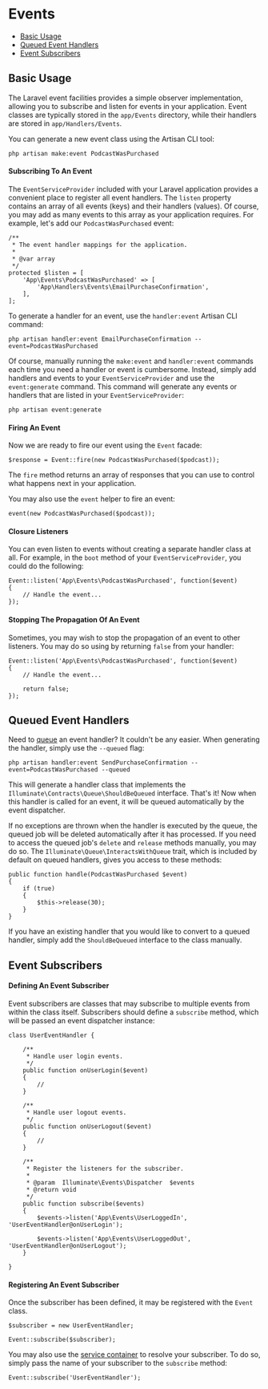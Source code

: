 # Events

- [Basic Usage](#basic-usage)
- [Queued Event Handlers](#queued-event-handlers)
- [Event Subscribers](#event-subscribers)

<a name="basic-usage"></a>
## Basic Usage

The Laravel event facilities provides a simple observer implementation, allowing you to subscribe and listen for events in your application. Event classes are typically stored in the `app/Events` directory, while their handlers are stored in `app/Handlers/Events`.

You can generate a new event class using the Artisan CLI tool:

	php artisan make:event PodcastWasPurchased

#### Subscribing To An Event

The `EventServiceProvider` included with your Laravel application provides a convenient place to register all event handlers. The `listen` property contains an array of all events (keys) and their handlers (values). Of course, you may add as many events to this array as your application requires. For example, let's add our `PodcastWasPurchased` event:

	/**
	 * The event handler mappings for the application.
	 *
	 * @var array
	 */
	protected $listen = [
		'App\Events\PodcastWasPurchased' => [
			'App\Handlers\Events\EmailPurchaseConfirmation',
		],
	];

To generate a handler for an event, use the `handler:event` Artisan CLI command:

	php artisan handler:event EmailPurchaseConfirmation --event=PodcastWasPurchased

Of course, manually running the `make:event` and `handler:event` commands each time you need a handler or event is cumbersome. Instead, simply add handlers and events to your `EventServiceProvider` and use the `event:generate` command. This command will generate any events or handlers that are listed in your `EventServiceProvider`:

	php artisan event:generate

#### Firing An Event

Now we are ready to fire our event using the `Event` facade:

	$response = Event::fire(new PodcastWasPurchased($podcast));

The `fire` method returns an array of responses that you can use to control what happens next in your application.

You may also use the `event` helper to fire an event:

	event(new PodcastWasPurchased($podcast));

#### Closure Listeners

You can even listen to events without creating a separate handler class at all. For example, in the `boot` method of your `EventServiceProvider`, you could do the following:

	Event::listen('App\Events\PodcastWasPurchased', function($event)
	{
		// Handle the event...
	});

#### Stopping The Propagation Of An Event

Sometimes, you may wish to stop the propagation of an event to other listeners. You may do so using by returning `false` from your handler:

	Event::listen('App\Events\PodcastWasPurchased', function($event)
	{
		// Handle the event...

		return false;
	});

<a name="queued-event-handlers"></a>
## Queued Event Handlers

Need to [queue](/5.0/queues) an event handler? It couldn't be any easier. When generating the handler, simply use the `--queued` flag:

	php artisan handler:event SendPurchaseConfirmation --event=PodcastWasPurchased --queued

This will generate a handler class that implements the `Illuminate\Contracts\Queue\ShouldBeQueued` interface. That's it! Now when this handler is called for an event, it will be queued automatically by the event dispatcher.

If no exceptions are thrown when the handler is executed by the queue, the queued job will be deleted automatically after it has processed. If you need to access the queued job's `delete` and `release` methods manually, you may do so. The `Illuminate\Queue\InteractsWithQueue` trait, which is included by default on queued handlers, gives you access to these methods:

	public function handle(PodcastWasPurchased $event)
	{
		if (true)
		{
			$this->release(30);
		}
	}

If you have an existing handler that you would like to convert to a queued handler, simply add the `ShouldBeQueued` interface to the class manually.

<a name="event-subscribers"></a>
## Event Subscribers

#### Defining An Event Subscriber

Event subscribers are classes that may subscribe to multiple events from within the class itself. Subscribers should define a `subscribe` method, which will be passed an event dispatcher instance:

	class UserEventHandler {

		/**
		 * Handle user login events.
		 */
		public function onUserLogin($event)
		{
			//
		}

		/**
		 * Handle user logout events.
		 */
		public function onUserLogout($event)
		{
			//
		}

		/**
		 * Register the listeners for the subscriber.
		 *
		 * @param  Illuminate\Events\Dispatcher  $events
		 * @return void
		 */
		public function subscribe($events)
		{
			$events->listen('App\Events\UserLoggedIn', 'UserEventHandler@onUserLogin');

			$events->listen('App\Events\UserLoggedOut', 'UserEventHandler@onUserLogout');
		}

	}

#### Registering An Event Subscriber

Once the subscriber has been defined, it may be registered with the `Event` class.

	$subscriber = new UserEventHandler;

	Event::subscribe($subscriber);

You may also use the [service container](/5.0/container) to resolve your subscriber. To do so, simply pass the name of your subscriber to the `subscribe` method:

	Event::subscribe('UserEventHandler');
